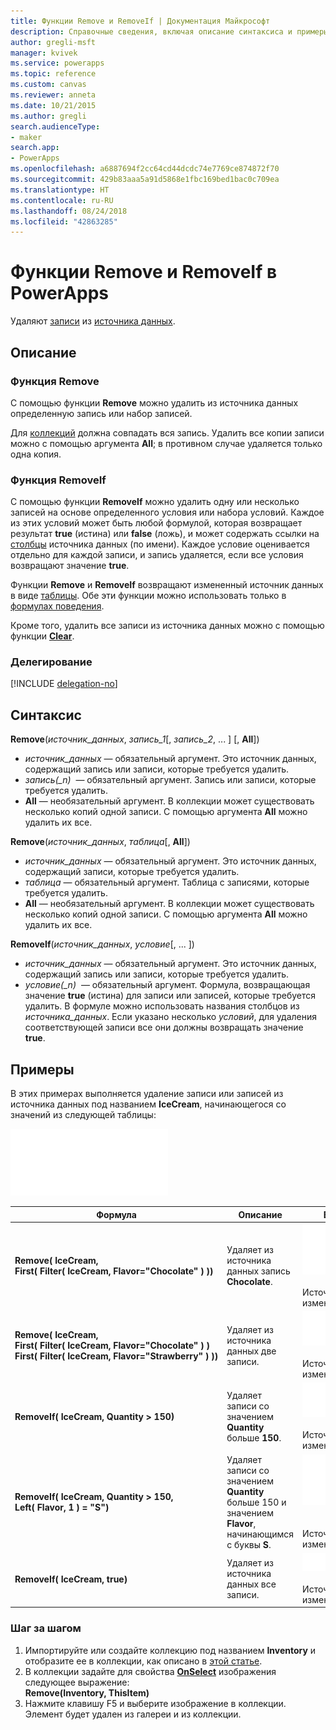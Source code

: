 ```yaml
---
title: Функции Remove и RemoveIf | Документация Майкрософт
description: Справочные сведения, включая описание синтаксиса и примеры, относительно функций Remove и RemoveIf в PowerApps
author: gregli-msft
manager: kvivek
ms.service: powerapps
ms.topic: reference
ms.custom: canvas
ms.reviewer: anneta
ms.date: 10/21/2015
ms.author: gregli
search.audienceType:
- maker
search.app:
- PowerApps
ms.openlocfilehash: a6887694f2cc64cd44dcdc74e7769ce874872f70
ms.sourcegitcommit: 429b83aaa5a91d5868e1fbc169bed1bac0c709ea
ms.translationtype: HT
ms.contentlocale: ru-RU
ms.lasthandoff: 08/24/2018
ms.locfileid: "42863285"
---
```

# <a name="remove-and-removeif-functions-in-powerapps"></a>Функции Remove и RemoveIf в PowerApps
Удаляют [записи](../working-with-tables.md#records) из [источника данных](../working-with-data-sources.md).

## <a name="description"></a>Описание
### <a name="remove-function"></a>Функция Remove
С помощью функции **Remove** можно удалить из источника данных определенную запись или набор записей.  

Для [коллекций](../working-with-data-sources.md#collections) должна совпадать вся запись. Удалить все копии записи можно с помощью аргумента **All**; в противном случае удаляется только одна копия.

### <a name="removeif-function"></a>Функция RemoveIf
С помощью функции **RemoveIf** можно удалить одну или несколько записей на основе определенного условия или набора условий. Каждое из этих условий может быть любой формулой, которая возвращает результат **true** (истина) или **false** (ложь), и может содержать ссылки на [столбцы](../working-with-tables.md#columns) источника данных (по имени). Каждое условие оценивается отдельно для каждой записи, и запись удаляется, если все условия возвращают значение **true**.

Функции **Remove** и **RemoveIf** возвращают измененный источник данных в виде [таблицы](../working-with-tables.md). Обе эти функции можно использовать только в [формулах поведения](../working-with-formulas-in-depth.md).

Кроме того, удалить все записи из источника данных можно с помощью функции **[Clear](function-clear-collect-clearcollect.md)**.

### <a name="delegation"></a>Делегирование
[!INCLUDE [delegation-no](../../../includes/delegation-no.md)]

## <a name="syntax"></a>Синтаксис
**Remove**(*источник_данных*, *запись_1*[, *запись_2*, ... ] [, **All**])

* *источник_данных* — обязательный аргумент. Это источник данных, содержащий запись или записи, которые требуется удалить.
* *запись(_n)*  — обязательный аргумент. Запись или записи, которые требуется удалить.
* **All** — необязательный аргумент. В коллекции может существовать несколько копий одной записи.  С помощью аргумента **All** можно удалить их все.

**Remove**(*источник_данных*, *таблица*[, **All**])

* *источник_данных* — обязательный аргумент. Это источник данных, содержащий записи, которые требуется удалить.
* *таблица* — обязательный аргумент. Таблица с записями, которые требуется удалить.
* **All** — необязательный аргумент. В коллекции может существовать несколько копий одной записи.  С помощью аргумента **All** можно удалить их все.

**RemoveIf**(*источник_данных*, *условие*[, ... ])

* *источник_данных* — обязательный аргумент. Это источник данных, содержащий запись или записи, которые требуется удалить.
* *условие(_n)*  — обязательный аргумент. Формула, возвращающая значение **true** (истина) для записи или записей, которые требуется удалить.  В формуле можно использовать названия столбцов из *источника_данных*.  Если указано несколько *условий*, для удаления соответствующей записи все они должны возвращать значение **true**.

## <a name="examples"></a>Примеры
В этих примерах выполняется удаление записи или записей из источника данных под названием **IceCream**, начинающегося со значений из следующей таблицы:

![](media/function-remove-removeif/icecream.png)

| Формула | Описание | Возвращаемый результат |
| --- | --- | --- |
| **Remove(&nbsp;IceCream,<br>First(&nbsp;Filter(&nbsp;IceCream,&nbsp;Flavor="Chocolate"&nbsp;)&nbsp;))** |Удаляет из источника данных запись **Chocolate**. |<style> img { max-width: none } </style> ![](media/function-remove-removeif/icecream-no-chocolate.png)<br><br>Источник данных **IceCream** изменен. |
| **Remove(&nbsp;IceCream,<br>First(&nbsp;Filter(&nbsp;IceCream,&nbsp;Flavor="Chocolate"&nbsp;)&nbsp;) First(&nbsp;Filter(&nbsp;IceCream,&nbsp;Flavor="Strawberry"&nbsp;)&nbsp;))** |Удаляет из источника данных две записи. |![](media/function-remove-removeif/icecream-only-vanilla.png)<br><br>Источник данных **IceCream** изменен. |
| **RemoveIf(&nbsp;IceCream, Quantity&nbsp;>&nbsp;150)** |Удаляет записи со значением **Quantity** больше **150**. |![](media/function-remove-removeif/icecream-only-chocolate.png)<br><br>Источник данных **IceCream** изменен. |
| **RemoveIf(&nbsp;IceCream, Quantity&nbsp;>&nbsp;150, Left(&nbsp;Flavor,&nbsp;1&nbsp;) = "S")** |Удаляет записи со значением **Quantity** больше 150 и значением **Flavor**, начинающимся с буквы **S**. |![](media/function-remove-removeif/icecream-no-strawberry.png)<br><br><br>Источник данных **IceCream** изменен. |
| **RemoveIf(&nbsp;IceCream, true)** |Удаляет из источника данных все записи. |![](media/function-remove-removeif/icecream-empty.png)<br><br>Источник данных **IceCream** изменен. |

### <a name="step-by-step"></a>Шаг за шагом
1. Импортируйте или создайте коллекцию под названием **Inventory** и отобразите ее в коллекции, как описано в [этой статье](../show-images-text-gallery-sort-filter.md).
2. В коллекции задайте для свойства **[OnSelect](../controls/properties-core.md)** изображения следующее выражение:<br>**Remove(Inventory, ThisItem)**
3. Нажмите клавишу F5 и выберите изображение в коллекции.<br>Элемент будет удален из галереи и из коллекции.

